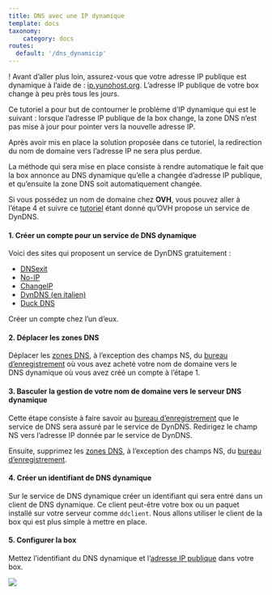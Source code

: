 ```yaml
---
title: DNS avec une IP dynamique
template: docs
taxonomy:
    category: docs
routes:
  default: '/dns_dynamicip'
---
```


! Avant d’aller plus loin, assurez-vous que votre adresse IP publique est dynamique à l’aide de : [ip.yunohost.org](http://ip.yunohost.org/). L’adresse IP publique de votre box change à peu près tous les jours.

Ce tutoriel a pour but de contourner le problème d’IP dynamique qui est le suivant : lorsque l’adresse IP publique de la box change, la zone DNS n’est pas mise à jour pour pointer vers la nouvelle adresse IP.

Après avoir mis en place la solution proposée dans ce tutoriel, la redirection du nom de domaine vers l’adresse IP ne sera plus perdue.

La méthode qui sera mise en place consiste à rendre automatique le fait que la box annonce au DNS dynamique qu’elle a changée d’adresse IP publique, et qu’ensuite la zone DNS soit automatiquement changée.

Si vous possédez un nom de domaine chez **OVH**, vous pouvez aller à l’étape 4 et suivre ce [tutoriel](/OVH) étant donné qu’OVH propose un service de DynDNS.

#### 1. Créer un compte pour un service de DNS dynamique

Voici des sites qui proposent un service de DynDNS gratuitement :
* [DNSexit](https://www.dnsexit.com/Direct.sv?cmd=dynDns)
* [No-IP](https://www.noip.com/remote-access)
* [ChangeIP](https://changeip.com)
* [DynDNS (en italien)](https://dyndns.it)
* [Duck DNS](https://www.duckdns.org/)

Créer un compte chez l’un d’eux.

#### 2. Déplacer les zones DNS
Déplacer les [zones DNS](/dns_config), à l’exception des champs NS, du [bureau d’enregistrement](/registrar) où vous avez acheté votre nom de domaine vers le DNS dynamique où vous avez créé un compte à l’étape 1.

#### 3. Basculer la gestion de votre nom de domaine vers le serveur DNS dynamique
Cette étape consiste à faire savoir au [bureau d’enregistrement](/registrar) que le service de DNS sera assuré par le service de DynDNS.
Redirigez le champ NS vers l’adresse IP donnée par le service de DynDNS.

Ensuite, supprimez les [zones DNS](/dns_config), à l’exception des champs NS, du [bureau d’enregistrement](/registrar).

#### 4. Créer un identifiant de DNS dynamique
Sur le service de DNS dynamique créer un identifiant qui sera entré dans un client de DNS dynamique.
Ce client peut-être votre box ou un paquet installé sur votre serveur comme `ddclient`.
Nous allons utiliser le client de la box qui est plus simple à mettre en place.

#### 5. Configurer la box
Mettez l’identifiant du DNS dynamique et l’[adresse IP publique](http://ip.yunohost.org/) dans votre box.

![](image://dns_dynamic-ip_box_conf.png?resize=600)
